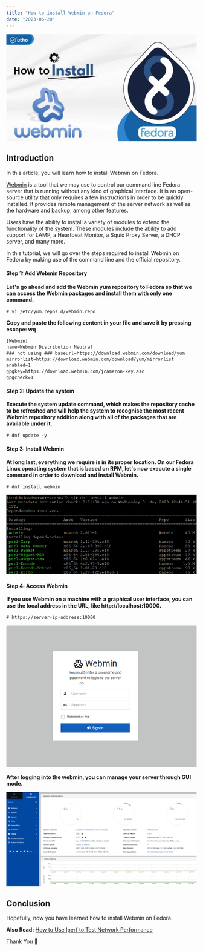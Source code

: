 ```yaml
---
title: "How to install Webmin on Fedora"
date: "2023-06-20"
---
```


![How to install Webmin on Fedora](images/How-to-install-Webmin-on-Fedora-1024x576.jpg)

## Introduction

In this article, you will learn how to install Webmin on Fedora.

[Webmin](https://en.wikipedia.org/wiki/Webmin) is a tool that we may use to control our command line Fedora server that is running without any kind of graphical interface. It is an open-source utility that only requires a few instructions in order to be quickly installed. It provides remote management of the server network as well as the hardware and backup, among other features.

Users have the ability to install a variety of modules to extend the functionality of the system. These modules include the ability to add support for LAMP, a Heartbeat Monitor, a Squid Proxy Server, a DHCP server, and many more.

In this tutorial, we will go over the steps required to install Webmin on Fedora by making use of the command line and the official repository.

#### Step 1: Add Webmin Repository

**Let's go ahead and add the Webmin yum repository to Fedora so that we can access the Webmin packages and install them with only one command.**

```
# vi /etc/yum.repos.d/webmin.repo

```

**Copy and paste the following content in your file and save it by pressing escape: wq**

```
[Webmin]
name=Webmin Distribution Neutral
### not using ### baseurl=https://download.webmin.com/download/yum
mirrorlist=https://download.webmin.com/download/yum/mirrorlist
enabled=1
gpgkey=https://download.webmin.com/jcameron-key.asc
gpgcheck=1

```

#### Step 2: Update the system

**Execute the system update command, which makes the repository cache to be refreshed and will help the system to recognise the most recent Webmin repository addition along with all of the packages that are available under it.**

```
# dnf update -y

```

#### Step 3: Install Webmin

**At long last, everything we require is in its proper location. On our Fedora Linux operating system that is based on RPM, let's now execute a single command in order to download and install Webmin.**

```
# dnf install webmin

```

![How to install Webmin on Fedora](images/image-1125.png)

#### Step 4: Access Webmin

**If you use Webmin on a machine with a graphical user interface, you can use the local address in the URL, like http://localhost:10000.**

```
# https://server-ip-address:10000

```

![How to install Webmin on Fedora](images/image-1121.png)

**After logging into the webmin, you can manage your server through GUI mode.**

![install Webmin on Fedora](images/image-1122-1024x507.png)

## Conclusion

Hopefully, now you have learned how to install Webmin on Fedora.

**Also Read:** [How to Use Iperf to Test Network Performance](https://utho.com/docs/tutorial/how-to-use-iperf-to-test-network-performance/)

Thank You 🙂
